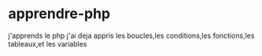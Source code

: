 # apprendre-php
j'apprends le php
j'ai deja appris les boucles,les conditions,les fonctions,les tableaux,et les variables
